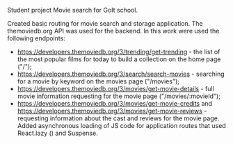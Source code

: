 
Student project Movie search for GoIt school.

Created basic routing for movie search and storage application.
The themoviedb.org API was used for the backend. 
In this work were used the following endpoints: 
- https://developers.themoviedb.org/3/trending/get-trending - the list of the most popular films for today to build a collection on the home page ("/");
- https://developers.themoviedb.org/3/search/search-movies - searching for a movie by keyword on the movies page ("/movies");
- https://developers.themoviedb.org/3/movies/get-movie-details - full movie information requesting for the movie page ("/movies/:movieId");
- https://developers.themoviedb.org/3/movies/get-movie-credits and https://developers.themoviedb.org/3/movies/get-movie-reviews - requesting information about the cast and reviews for the movie page.
Added asynchronous loading of JS code for application routes that used React.lazy () and Suspense.

